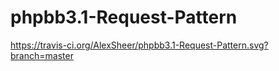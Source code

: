 # phpbb3.1-Request-Pattern
https://travis-ci.org/AlexSheer/phpbb3.1-Request-Pattern.svg?branch=master
